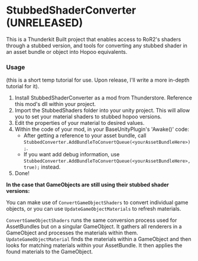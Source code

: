 # StubbedShaderConverter (UNRELEASED)
This is a Thunderkit Built project that enables access to RoR2's shaders through a stubbed version, and tools for converting any stubbed shader in an asset bundle or object into Hopoo equivalents.

### Usage
(this is a short temp tutorial for use. Upon release, I'll write a more in-depth tutorial for it).

1. Install StubbedShaderConverter as a mod from Thunderstore. Reference this mod's dll within your project.
2. Import the StubbedShaders folder into your unity project. This will allow you to set your material shaders to stubbed hopoo versions.
3. Edit the properties of your material to desired values.
4. Within the code of your mod, in your BaseUnityPlugin's 'Awake()' code:
    - After getting a reference to your asset bundle, call `StubbedConverter.AddBundleToConvertQueue(<yourAssetBundleHere>);`.
    - If you want add debug information, use `StubbedConverter.AddBundleToConvertQueue(<yourAssetBundleHere>, true);` instead.
5. Done!

__In the case that GameObjects are still using their stubbed shader versions:__

You can make use of `ConvertGameObjectShaders` to convert individual game objects, or you can use `UpdateGameObjectMaterials` to refresh materials.

`ConvertGameObjectShaders` runs the same conversion process used for AssetBundles but on a singular GameObject. It gathers all renderers in a GameObject and processes the materials within them.  
`UpdateGameObjectMaterial` finds the materials within a GameObject and then looks for matching materials within your AssetBundle. It then applies the found materials to the GameObject.  
